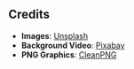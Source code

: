 ## Credits

- **Images**: [Unsplash](https://unsplash.com)  
- **Background Video**: [Pixabay](https://pixabay.com)  
- **PNG Graphics**: [CleanPNG](https://www.cleanpng.com)  
